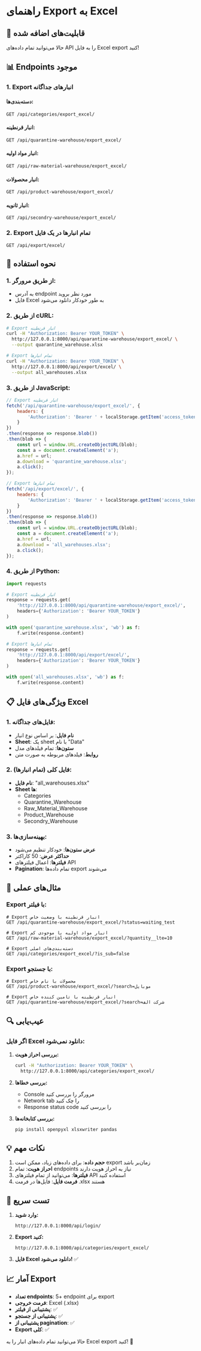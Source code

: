 # راهنمای Export به Excel

## 🎯 قابلیت‌های اضافه شده

حالا می‌توانید تمام داده‌های API را به فایل Excel export کنید!

## 📊 Endpoints موجود

### 1. **Export انبارهای جداگانه**

#### دسته‌بندی‌ها:
```
GET /api/categories/export_excel/
```

#### انبار قرنطینه:
```
GET /api/quarantine-warehouse/export_excel/
```

#### انبار مواد اولیه:
```
GET /api/raw-material-warehouse/export_excel/
```

#### انبار محصولات:
```
GET /api/product-warehouse/export_excel/
```

#### انبار ثانویه:
```
GET /api/secondry-warehouse/export_excel/
```

### 2. **Export تمام انبارها در یک فایل**
```
GET /api/export/excel/
```

## 🔧 نحوه استفاده

### 1. **از طریق مرورگر:**
- به آدرس endpoint مورد نظر بروید
- فایل Excel به طور خودکار دانلود می‌شود

### 2. **از طریق cURL:**
```bash
# Export انبار قرنطینه
curl -H "Authorization: Bearer YOUR_TOKEN" \
  http://127.0.0.1:8000/api/quarantine-warehouse/export_excel/ \
  --output quarantine_warehouse.xlsx

# Export تمام انبارها
curl -H "Authorization: Bearer YOUR_TOKEN" \
  http://127.0.0.1:8000/api/export/excel/ \
  --output all_warehouses.xlsx
```

### 3. **از طریق JavaScript:**
```javascript
// Export انبار قرنطینه
fetch('/api/quarantine-warehouse/export_excel/', {
    headers: {
        'Authorization': 'Bearer ' + localStorage.getItem('access_token')
    }
})
.then(response => response.blob())
.then(blob => {
    const url = window.URL.createObjectURL(blob);
    const a = document.createElement('a');
    a.href = url;
    a.download = 'quarantine_warehouse.xlsx';
    a.click();
});

// Export تمام انبارها
fetch('/api/export/excel/', {
    headers: {
        'Authorization': 'Bearer ' + localStorage.getItem('access_token')
    }
})
.then(response => response.blob())
.then(blob => {
    const url = window.URL.createObjectURL(blob);
    const a = document.createElement('a');
    a.href = url;
    a.download = 'all_warehouses.xlsx';
    a.click();
});
```

### 4. **از طریق Python:**
```python
import requests

# Export انبار قرنطینه
response = requests.get(
    'http://127.0.0.1:8000/api/quarantine-warehouse/export_excel/',
    headers={'Authorization': 'Bearer YOUR_TOKEN'}
)

with open('quarantine_warehouse.xlsx', 'wb') as f:
    f.write(response.content)

# Export تمام انبارها
response = requests.get(
    'http://127.0.0.1:8000/api/export/excel/',
    headers={'Authorization': 'Bearer YOUR_TOKEN'}
)

with open('all_warehouses.xlsx', 'wb') as f:
    f.write(response.content)
```

## 📋 ویژگی‌های فایل Excel

### 1. **فایل‌های جداگانه:**
- **نام فایل**: بر اساس نوع انبار
- **Sheet**: یک sheet با نام "Data"
- **ستون‌ها**: تمام فیلدهای مدل
- **روابط**: فیلدهای مربوطه به صورت متن

### 2. **فایل کلی (تمام انبارها):**
- **نام فایل**: "all_warehouses.xlsx"
- **Sheet ها**:
  - Categories
  - Quarantine_Warehouse
  - Raw_Material_Warehouse
  - Product_Warehouse
  - Secondry_Warehouse

### 3. **بهینه‌سازی‌ها:**
- **عرض ستون‌ها**: خودکار تنظیم می‌شود
- **حداکثر عرض**: 50 کاراکتر
- **فیلترها**: اعمال فیلترهای API
- **Pagination**: تمام داده‌ها export می‌شوند

## 🎨 مثال‌های عملی

### Export با فیلتر:
```
# Export انبار قرنطینه با وضعیت خاص
GET /api/quarantine-warehouse/export_excel/?status=waiting_test

# Export انبار مواد اولیه با موجودی کم
GET /api/raw-material-warehouse/export_excel/?quantity__lte=10

# Export دسته‌بندی‌های اصلی
GET /api/categories/export_excel/?is_sub=false
```

### Export با جستجو:
```
# Export محصولات با نام خاص
GET /api/product-warehouse/export_excel/?search=موبایل

# Export انبار قرنطینه با تامین کننده خاص
GET /api/quarantine-warehouse/export_excel/?search=شرکت الف
```

## 🔍 عیب‌یابی

### اگر فایل Excel دانلود نمی‌شود:

1. **بررسی احراز هویت:**
   ```bash
   curl -H "Authorization: Bearer YOUR_TOKEN" \
     http://127.0.0.1:8000/api/categories/export_excel/
   ```

2. **بررسی خطاها:**
   - Console مرورگر را بررسی کنید
   - Network tab را چک کنید
   - Response status code را بررسی کنید

3. **بررسی کتابخانه‌ها:**
   ```bash
   pip install openpyxl xlsxwriter pandas
   ```

## 💡 نکات مهم

1. **حجم داده**: برای داده‌های زیاد، ممکن است export زمان‌بر باشد
2. **احراز هویت**: تمام endpoints نیاز به احراز هویت دارند
3. **فیلترها**: می‌توانید از تمام فیلترهای API استفاده کنید
4. **فرمت فایل**: فایل‌ها در فرمت .xlsx هستند

## 🚀 تست سریع

1. **وارد شوید:**
   ```
   http://127.0.0.1:8000/api/login/
   ```

2. **Export کنید:**
   ```
   http://127.0.0.1:8000/api/categories/export_excel/
   ```

3. **فایل Excel دانلود می‌شود!** ✅

## 📈 آمار Export

- **تعداد endpoints**: 5+ endpoint برای export
- **فرمت خروجی**: Excel (.xlsx)
- **پشتیبانی از فیلتر**: ✅
- **پشتیبانی از جستجو**: ✅
- **پشتیبانی از pagination**: ✅
- **Export کلی**: ✅

حالا می‌توانید تمام داده‌های انبار را به Excel export کنید! 🎉

